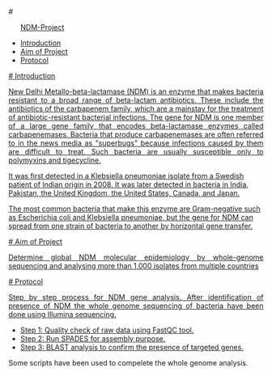 
#<ul>
<a name="NDM-Project"></a><a href="#NDM-Project">NDM-Project</a>
<li><a name="Introduction"></a><a href="#Introduction">Introduction</li>
<li><a name="Aim of Project"></a><a href="#Aim of Project">Aim of Project</li>
<li><a name="Protocol"></a><a href="#Protocol">Protocol</li>
</ul>


<a href="#Introduction">
# Introduction
<p align="justify"> New Delhi Metallo-beta-lactamase (NDM) is an enzyme that makes bacteria resistant to a broad range of beta-lactam antibiotics. These include the antibiotics of the carbapenem family, which are a mainstay for the treatment of antibiotic-resistant bacterial infections. The gene for NDM is one member of a large gene family that encodes beta-lactamase enzymes called carbapenemases. Bacteria that produce carbapenemases are often referred to in the news media as "superbugs" because infections caused by them are difficult to treat. Such bacteria are usually susceptible only to polymyxins and tigecycline.

It was first detected in a Klebsiella pneumoniae isolate from a Swedish patient of Indian origin in 2008. It was later detected in bacteria in India, Pakistan, the United Kingdom, the United States, Canada, and Japan.

The most common bacteria that make this enzyme are Gram-negative such as Escherichia coli and Klebsiella pneumoniae, but the gene for NDM can spread from one strain of bacteria to another by horizontal gene transfer. </p>
</a>

<a href="#Aim of Project">
# Aim of Project
<p align="justify"> Determine global NDM molecular epidemiology by whole-genome sequencing and analysing more than 1,000 isolates from multiple countries </p>
</a>


<a href="#Protocol">
# Protocol
<p align="justify"> Step by step process for NDM gene analysis. After identification of presence of NDM the whole genome sequencing of bacteria have been done using Illumina sequencing. </p>
<ul>
<li>Step 1: Quality check of raw data using FastQC tool.</li>
<li>Step 2: Run SPADES for assembly purpose.</li>
<li>Step 3: BLAST analysis to confirm the presence of targeted genes.</li>
</ul>
</a>
<p> Some scripts have been used to compelete the whole genome analysis. </p>

